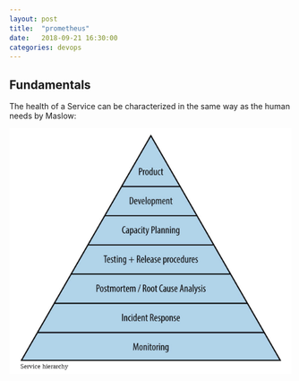 ```yaml
---
layout: post
title:  "prometheus"
date:   2018-09-21 16:30:00
categories: devops
---
```


## Fundamentals

The health of a Service can be characterized in the same way as the human needs by Maslow:

![pyramid](/img/devops/prometheus/pyramid.png)


